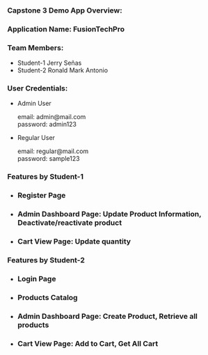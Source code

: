 <h3>Capstone 3 Demo App Overview:</h3>
<h3>Application Name: FusionTechPro</h3>

<h3>Team Members:</h3>
<ul>
	<li>Student-1 Jerry Señas</li>
	<li>Student-2 Ronald Mark Antonio</li>
</ul>

<h3>User Credentials:</h3>
<ul>
	<li>Admin User</li>
	<p>email: admin@mail.com<br>password: admin123</p>
	<li>Regular User</li>
	<p>email: regular@mail.com<br>password: sample123</p>
</ul>

<h3>Features by Student-1</h3>
<ul>
	<li><h3>Register Page</h3></li>
	<li><h3>Admin Dashboard Page: Update Product Information, Deactivate/reactivate product</h3></li>
	<li><h3>Cart View Page: Update quantity</h3></li>
</ul>

<h3>Features by Student-2</h3>
<ul>
	<li><h3>Login Page</h3></li>
	<li><h3>Products Catalog</h3></li>
	<li><h3>Admin Dashboard Page: Create Product, Retrieve all products</h3></li>
	<li><h3>Cart View Page: Add to Cart, Get All Cart</h3></li>
</ul>
